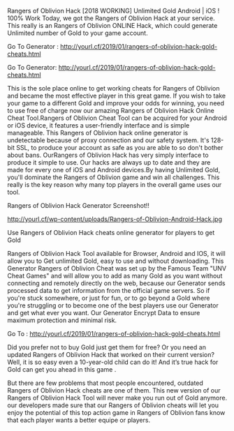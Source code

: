 Rangers of Oblivion Hack [2018 WORKING] Unlimited Gold Android | iOS ! 100% Work
Today, we got the Rangers of Oblivion Hack at your service. This really is an Rangers of Oblivion ONLINE Hack, which could generate Unlimited number of Gold to your game account. 

Go To Generator : http://yourl.cf/2019/01/rangers-of-oblivion-hack-gold-cheats.html 

Go To Generator: http://yourl.cf/2019/01/rangers-of-oblivion-hack-gold-cheats.html 

This is the sole place online to get working cheats for Rangers of Oblivion and became the most effective player in this great game. If you wish to take your game to a different Gold and improve your odds for winning, you need to use free of charge now our amazing Rangers of Oblivion Hack Online Cheat Tool.Rangers of Oblivion Cheat Tool can be acquired for your Android or iOS device, it features a user-friendly interface and is simple manageable. This Rangers of Oblivion hack online generator is undetectable because of proxy connection and our safety system. It's 128-bit SSL, to produce your account as safe as you are able to so don't bother about bans. OurRangers of Oblivion Hack has very simply interface to produce it simple to use. Our hacks are always up to date and they are made for every one of iOS and Android devices.By having Unlimited Gold, you'll dominate the Rangers of Oblivion game and win all challenges. This really is the key reason why many top players in the overall game uses our tool.

Rangers of Oblivion Hack Generator Screenshot!!

http://yourl.cf/wp-content/uploads/Rangers-of-Oblivion-Android-Hack.jpg


Use Rangers of Oblivion Hack cheats online generator for players to get Gold

Rangers of Oblivion Hack Tool available for Browser, Android and IOS, it will allow you to Get unlimited Gold, easy to use and without downloading.
This Generator Rangers of Oblivion Cheat was set up by the Famous Team "UNV Cheat Games" and will allow you to add as many Gold as you want without connecting and remotely directly on the web, because our Generator sends processed data to get information from the official game servers.
So if you're stuck somewhere, or just for fun, or to go beyond a Gold where you're struggling or to become one of the best players use our Generator and get what ever you want. Our Generator Encrypt Data to ensure maximum protection and minimal risk.

Go To : http://yourl.cf/2019/01/rangers-of-oblivion-hack-gold-cheats.html

Did you prefer not to buy Gold just get them for free? Or you need an updated Rangers of Oblivion Hack that worked on their current version? Well, it is so easy even a 10-year-old child can do it!
And it’s true hack for Gold can get you ahead in this game .

But there are few problems that most people encountered, outdated Rangers of Oblivion Hack cheats are one of them. This new version of our Rangers of Oblivion Hack Tool will never make you run out of Gold anymore. our developers made sure that our Rangers of Oblivion cheats will let you enjoy the potential of this top action game in Rangers of Oblivion fans know that each player wants a better equipe or players.
